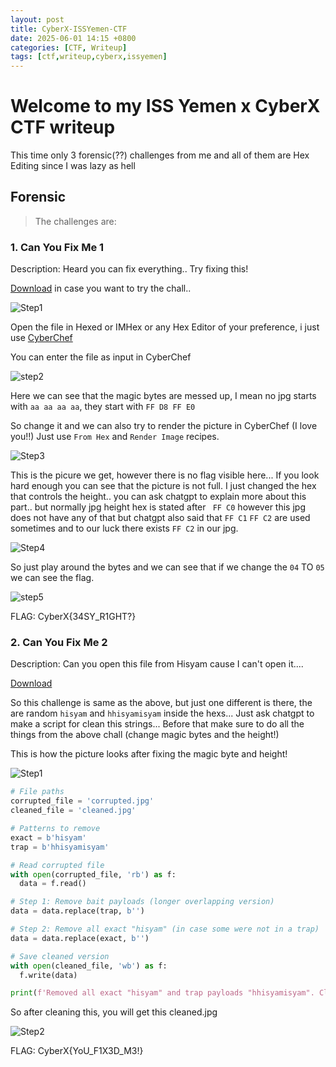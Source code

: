 ```yaml
---
layout: post
title: CyberX-ISSYemen-CTF
date: 2025-06-01 14:15 +0800
categories: [CTF, Writeup]
tags: [ctf,writeup,cyberx,issyemen]
---
```


# Welcome to my ISS Yemen x CyberX CTF writeup

This time only 3 forensic(??) challenges from me and all of them are Hex Editing since I was lazy as hell

## Forensic

>The challenges are:

### 1. Can You Fix Me 1 

  Description: 
  Heard you can fix everything.. Try fixing this!

  [Download](https://drive.google.com/file/d/1fSLItXWjdlM5fBKAa-n2nmQwA7fB0CPA/view?usp=drive_link) in case you want to try the chall..

  ![Step1]()

  Open the file in Hexed or IMHex or any Hex Editor of your preference, i just use [CyberChef](https://gchq.github.io/CyberChef/) 

  You can enter the file as input in CyberChef 

  ![step2]()

  Here we can see that the magic bytes are messed up, I mean no jpg starts with ```aa aa aa aa```, they start with ```FF D8 FF E0``` 

  So change it and we can also try to render the picture in CyberChef (I love you!!) Just use ```From Hex``` and ```Render Image``` recipes. 

  ![Step3]()

  This is the picure we get, however there is no flag visible here... If you look hard enough you can see that the picture is not full. I just changed the hex that controls the height.. you can ask chatgpt to explain more about this part.. but normally jpg height hex is stated after ``` FF C0``` however this jpg does not have any of that but chatgpt also said that ``` FF C1 ``` ```FF C2``` are used sometimes and to our luck there exists ```FF C2``` in our jpg.

  ![Step4]()

  So just play around the bytes and we can see that if we change the ``04`` TO ``05`` we can see the flag.

  ![step5]()

  FLAG: CyberX{34SY_R1GHT?}


### 2. Can You Fix Me 2

  Description:
  Can you open this file from Hisyam cause I can't open it....

  [Download](https://drive.google.com/file/d/1xvleNMksIE5cO0dxuUIYnVY1bZcMAMEf/view?usp=sharing)

  So this challenge is same as the above, but just one different is there, the are random ```hisyam``` and ```hhisyamisyam``` inside the hexs...
  Just ask chatgpt to make a script for clean this strings...
  Before that make sure to do all the things from the above chall (change magic bytes and the height!)

  This is how the picture looks after fixing the magic byte and height!

  ![Step1]()
  
  ```python
  # File paths
corrupted_file = 'corrupted.jpg'
cleaned_file = 'cleaned.jpg'

# Patterns to remove
exact = b'hisyam'
trap = b'hhisyamisyam'

# Read corrupted file
with open(corrupted_file, 'rb') as f:
    data = f.read()

# Step 1: Remove bait payloads (longer overlapping version)
data = data.replace(trap, b'')

# Step 2: Remove all exact "hisyam" (in case some were not in a trap)
data = data.replace(exact, b'')

# Save cleaned version
with open(cleaned_file, 'wb') as f:
    f.write(data)

print(f'Removed all exact "hisyam" and trap payloads "hhisyamisyam". Cleaned file saved as {cleaned_file}')
  ``` 

So after cleaning this, you will get this cleaned.jpg

![Step2]()

FLAG: CyberX{YoU_F1X3D_M3!}






